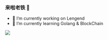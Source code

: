 
### 来啦老铁 👋
- 🔭 I’m currently working on  Lengend
- 🌱 I’m currently learning Golang & BlockChain

![](https://github-readme-stats.vercel.app/api?username=MacOMNI)

